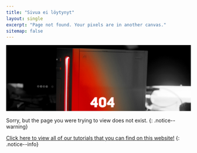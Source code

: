 ```yaml
---
title: "Sivua ei löytynyt"
layout: single
excerpt: "Page not found. Your pixels are in another canvas."
sitemap: false
---
```


![404](/images/404.jpg)

Sorry, but the page you were trying to view does not exist.
{: .notice--warning}

[Click here to view all of our tutorials that you can find on this website!](site-navigation)
{: .notice--info}
